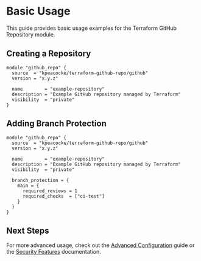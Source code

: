 # Basic Usage

This guide provides basic usage examples for the Terraform GitHub Repository module.

## Creating a Repository

```hcl
module "github_repo" {
  source  = "kpeacocke/terraform-github-repo/github"
  version = "x.y.z"

  name        = "example-repository"
  description = "Example GitHub repository managed by Terraform"
  visibility  = "private"
}
```

## Adding Branch Protection

```hcl
module "github_repo" {
  source  = "kpeacocke/terraform-github-repo/github"
  version = "x.y.z"

  name        = "example-repository"
  description = "Example GitHub repository managed by Terraform"
  visibility  = "private"
  
  branch_protection = {
    main = {
      required_reviews = 1
      required_checks  = ["ci-test"]
    }
  }
}
```

## Next Steps

For more advanced usage, check out the [Advanced Configuration](advanced-configuration.md) guide or the [Security Features](security-features.md) documentation.
